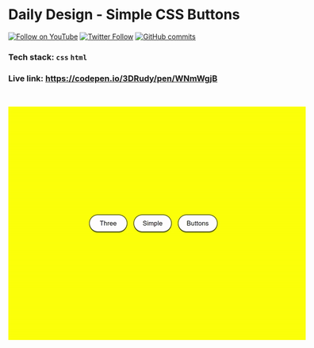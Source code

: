 # Daily Design - Simple CSS Buttons

[![Follow on YouTube](https://img.shields.io/badge/-Follow%20on%20YouTube-red?logo=YouTube&logoColor=white&style=flat)](https://www.youtube.com/digitalclay)
[![Twitter Follow](https://img.shields.io/twitter/follow/3DRudy.svg?style=social)](https://twitter.com/3DRudy)
[![GitHub commits](https://img.shields.io/github/commit-activity/m/RuDeeVelops/creativedev-log.svg)](https://github.com/RuDeeVelops/creativedev-log/commits/main)

### Tech stack: `css` `html`

### Live link: https://codepen.io/3DRudy/pen/WNmWgjB

<br>

<p align="center">
    <img src="media/14ThreeSimpleButtons.gif" alt="Alt text" style="max-width: 600px;">
</p>

<br>
